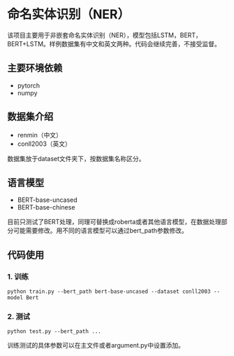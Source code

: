 # 命名实体识别（NER）
该项目主要用于非嵌套命名实体识别（NER），模型包括LSTM，BERT，BERT+LSTM。样例数据集有中文和英文两种。代码会继续完善，不接受监督。

## 主要环境依赖
- pytorch
- numpy
## 数据集介绍
- renmin（中文）
- conll2003（英文）

数据集放于dataset文件夹下，按数据集名称区分。

## 语言模型
- BERT-base-uncased
- BERT-base-chinese

目前只测试了BERT处理，同理可替换成roberta或者其他语言模型，在数据处理部分可能需要修改。用不同的语言模型可以通过bert_path参数修改。

## 代码使用

### 1. 训练

```
python train.py --bert_path bert-base-uncased --dataset conll2003 --model Bert
```

### 2. 测试
```
python test.py --bert_path ...
```
训练测试的具体参数可以在主文件或者argument.py中设置添加。


